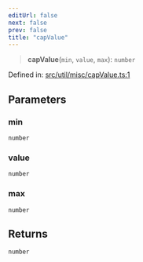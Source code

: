 ```yaml
---
editUrl: false
next: false
prev: false
title: "capValue"
---
```


> **capValue**(`min`, `value`, `max`): `number`

Defined in: [src/util/misc/capValue.ts:1](https://github.com/fabricjs/fabric.js/blob/e114448a1bce9b68a3e1bba337bc0c83a35c1aa5/src/util/misc/capValue.ts#L1)

## Parameters

### min

`number`

### value

`number`

### max

`number`

## Returns

`number`

